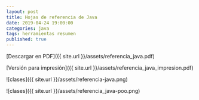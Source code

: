 ```yaml
---
layout: post
title: Hojas de referencia de Java
date: 2019-04-24 19:00:00
categories: java
tags: herramientas resumen
published: true
---
```


[Descargar en PDF]({{ site.url }}/assets/referencia_java.pdf)

[Versión para impresión]({{ site.url }}/assets/referencia_java_impresion.pdf)

![clases]({{ site.url }}/assets/referencia-java.png)

![clases]({{ site.url }}/assets/referencia_java-poo.png)
